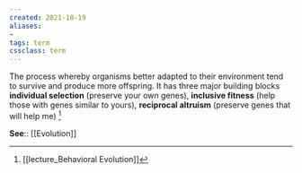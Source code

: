 ```yaml
---
created: 2021-10-19
aliases:
- 
tags: term
cssclass: term
---
```


The process whereby organisms better adapted to their environment tend to survive and produce more offspring. It has three major building blocks **individual selection** (preserve your own genes), **inclusive fitness** (help those with genes similar to yours), **reciprocal altruism** (preserve genes that will help me) [^1]

**See**:: [[Evolution]]

[^1]:[[lecture_Behavioral Evolution]]

